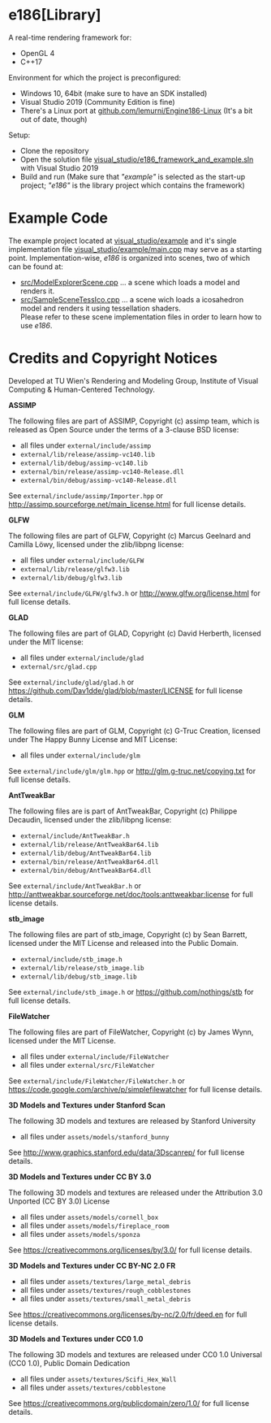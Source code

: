 # e186[Library]

A real-time rendering framework for:
* OpenGL 4
* C++17

Environment for which the project is preconfigured:
* Windows 10, 64bit (make sure to have an SDK installed)
* Visual Studio 2019 (Community Edition is fine)
* There's a Linux port at [github.com/lemurni/Engine186-Linux](https://github.com/lemurni/Engine186-Linux) (It's a bit out of date, though)

Setup:
* Clone the repository 
* Open the solution file [visual_studio/e186_framework_and_example.sln](https://github.com/cg-tuwien/e186/tree/master/visual_studio/e186_framework_and_example.sln) with Visual Studio 2019
* Build and run (Make sure that _"example"_ is selected as the start-up project; _"e186"_ is the library project which contains the framework)

# Example Code

The example project located at [visual_studio/example](https://github.com/cg-tuwien/e186/tree/master/visual_studio/example) and it's single implementation file [visual_studio/example/main.cpp](https://github.com/cg-tuwien/e186/blob/master/visual_studio/example/main.cpp) may serve as a starting point. Implementation-wise, _e186_ is organized into scenes, two of which can be found at:
* [src/ModelExplorerScene.cpp](https://github.com/cg-tuwien/e186/blob/master/src/ModelExplorerScene.cpp) ... a scene which loads a model and renders it.
* [src/SampleSceneTessIco.cpp](https://github.com/cg-tuwien/e186/blob/master/src/SampleSceneTessIco.cpp) ... a scene wich loads a icosahedron model and renders it using tessellation shaders.      
Please refer to these scene implementation files in order to learn how to use _e186_.

# Credits and Copyright Notices

Developed at TU Wien's Rendering and Modeling Group, Institute of Visual Computing & Human-Centered Technology.

**ASSIMP**

The following files are part of ASSIMP, Copyright (c) assimp team, which is released as Open Source under the terms of a 3-clause BSD license:   
 * all files under `external/include/assimp`
 * `external/lib/release/assimp-vc140.lib`
 * `external/lib/debug/assimp-vc140.lib`
 * `external/bin/release/assimp-vc140-Release.dll`
 * `external/bin/debug/assimp-vc140-Release.dll`     
 
See `external/include/assimp/Importer.hpp` or http://assimp.sourceforge.net/main_license.html for full license details.

**GLFW**

The following files are part of GLFW, Copyright (c) Marcus Geelnard and Camilla Löwy, licensed under the zlib/libpng license:   
 * all files under `external/include/GLFW`
 * `external/lib/release/glfw3.lib`
 * `external/lib/debug/glfw3.lib`
 
See `external/include/GLFW/glfw3.h` or http://www.glfw.org/license.html for full license details.

**GLAD**

The following files are part of GLAD, Copyright (c) David Herberth, licensed under the MIT license:   
 * all files under `external/include/glad`
 * `external/src/glad.cpp`
 
See `external/include/glad/glad.h` or https://github.com/Dav1dde/glad/blob/master/LICENSE for full license details.

**GLM**

The following files are part of GLM, Copyright (c) G-Truc Creation, licensed under The Happy Bunny License and MIT License:
 * all files under `external/include/glm`
 
See `external/include/glm/glm.hpp` or http://glm.g-truc.net/copying.txt for full license details.

**AntTweakBar**

The following files are is part of AntTweakBar, Copyright (c) Philippe Decaudin, licensed under the zlib/libpng license:     
 * `external/include/AntTweakBar.h` 
 * `external/lib/release/AntTweakBar64.lib`
 * `external/lib/debug/AntTweakBar64.lib`
 * `external/bin/release/AntTweakBar64.dll`
 * `external/bin/debug/AntTweakBar64.dll`
 
See `external/include/AntTweakBar.h` or http://anttweakbar.sourceforge.net/doc/tools:anttweakbar:license for full license details.

**stb_image**

The following files are part of stb_image, Copyright (c) by Sean Barrett, licensed under the MIT License and released into the Public Domain.     
 * `external/include/stb_image.h`
 * `external/lib/release/stb_image.lib`
 * `external/lib/debug/stb_image.lib`

See `external/include/stb_image.h` or https://github.com/nothings/stb for full license details.

**FileWatcher**

The following files are part of FileWatcher, Copyright (c) by James Wynn, licensed under the MIT License.     
 * all files under `external/include/FileWatcher`
 * all files under `external/src/FileWatcher`
 
See `external/include/FileWatcher/FileWatcher.h` or https://code.google.com/archive/p/simplefilewatcher for full license details.

**3D Models and Textures under Stanford Scan**

The following 3D models and textures are released by Stanford University      
 * all files under `assets/models/stanford_bunny`
 
See http://www.graphics.stanford.edu/data/3Dscanrep/ for full license details.

**3D Models and Textures under CC BY 3.0**

The following 3D models and textures are released under the Attribution 3.0 Unported (CC BY 3.0) License      
 * all files under `assets/models/cornell_box`
 * all files under `assets/models/fireplace_room`
 * all files under `assets/models/sponza`
 
See https://creativecommons.org/licenses/by/3.0/ for full license details.

**3D Models and Textures under CC BY-NC 2.0 FR**

 * all files under `assets/textures/large_metal_debris`
 * all files under `assets/textures/rough_cobblestones`
 * all files under `assets/textures/small_metal_debris`

See https://creativecommons.org/licenses/by-nc/2.0/fr/deed.en for full license details.

**3D Models and Textures under CC0 1.0**

The following 3D models and textures are released under CC0 1.0 Universal (CC0 1.0), Public Domain Dedication
 * all files under `assets/textures/Scifi_Hex_Wall`
 * all files under `assets/textures/cobblestone`
 
See https://creativecommons.org/publicdomain/zero/1.0/ for full license details.
